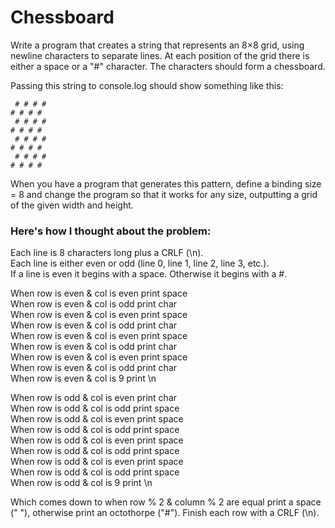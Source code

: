 # Chessboard

Write a program that creates a string that represents an 8×8 grid, using newline characters to separate lines. At each position of the grid there is either a space or a "#" character. The characters should form a chessboard.

Passing this string to console.log should show something like this:

```
 # # # #
# # # #
 # # # #
# # # #
 # # # #
# # # #
 # # # #
# # # #
```

When you have a program that generates this pattern, define a binding size = 8 and change the program so that it works for any size, outputting a grid of the given width and height.

### Here's how I thought about the problem:

Each line is 8 characters long plus a CRLF (\n).  
Each line is either even or odd (line 0, line 1, line 2, line 3, etc.).  
If a line is even it begins with a space. Otherwise it begins with a #.

When row is even & col is even print space  
When row is even & col is odd print char  
When row is even & col is even print space  
When row is even & col is odd print char  
When row is even & col is even print space  
When row is even & col is odd print char  
When row is even & col is even print space  
When row is even & col is odd print char  
When row is even & col is 9 print \n

When row is odd & col is even print char  
When row is odd & col is odd print space  
When row is odd & col is even print space  
When row is odd & col is odd print space  
When row is odd & col is even print space  
When row is odd & col is odd print space  
When row is odd & col is even print space  
When row is odd & col is odd print space  
When row is odd & col is 9 print \n

Which comes down to when row % 2 & column % 2 are equal print a space (" "), otherwise print an octothorpe ("#").
Finish each row with a CRLF (\n).
